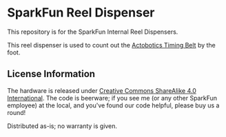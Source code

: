 SparkFun Reel Dispenser
==================

This repository is for the SparkFun Internal Reel Dispensers.

This reel dispenser is used to count out the [Actobotics Timing Belt](https://www.sparkfun.com/products/12156) by the foot.

License Information
-------------------
The hardware is released under [Creative Commons ShareAlike 4.0 International](https://creativecommons.org/licenses/by-sa/4.0/).
The code is beerware; if you see me (or any other SparkFun employee) at the local, and you've found our code helpful, please buy us a round!

Distributed as-is; no warranty is given.
